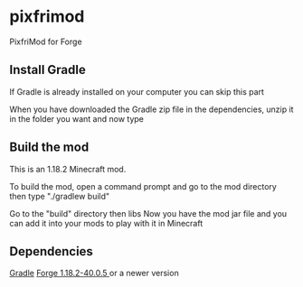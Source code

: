 # pixfrimod
PixfriMod for Forge

## Install Gradle

If Gradle is already installed on your computer you can skip this part

When you have downloaded the Gradle zip file in the dependencies, unzip it in the folder you want and now type 

## Build the mod

This is an 1.18.2 Minecraft mod.

To build the mod, open a command prompt and go to the mod directory then type "./gradlew build"

Go to the "build" directory then libs
Now you have the mod jar file and you can add it into your mods to play with it in Minecraft

## Dependencies

[Gradle](https://downloads.gradle-dn.com/distributions/gradle-7.4.2-all.zip)
[Forge 1.18.2-40.0.5 ](https://maven.minecraftforge.net/net/minecraftforge/forge/1.18.2-40.0.5/forge-1.18.2-40.0.5-installer.jar) or a newer version
